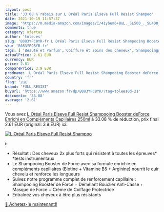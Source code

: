 ```yaml
---
layout: post
title: '33.08 % rabais sur L Oréal Paris Elseve Full Resist Shampoo'
date: 2021-10-19 11:57:37
image: 'https://m.media-amazon.com/images/I/41ybum6+8uL._SL500_._SL400_.jpg'
comments: true
category: ofertas
author: 'tole.es'
slug: 'B083YFC8YR-fr L Oréal Paris Elseve Full Resist Shampooing Booster...'
sku: 'B083YFC8YR-fr'
tags: [ 'Beauté et Parfum','Coiffure et soins des cheveux','Shampooings','Soins des cheveux','full resist', ]
actualPrice: 2.61 EUR
currency: EUR
price: 2.61
comparePrice: 3.9 EUR
prodname: 'L Oréal Paris Elseve Full Resist Shampooing Booster deForce Enrichi en Compléments Capillaires  250ml'
country: 'fr'
flag: '🇫🇷'
brand: 'FULL RESIST'
buyurl: 'https://www.amazon.fr/dp/B083YFC8YR/?tag=tolees0d-21'
descuento: '33.08'
average: '2.61'
---
```


Vous avez [L Oréal Paris Elseve Full Resist Shampooing Booster deForce Enrichi en Compléments Capillaires  250ml](https://www.amazon.fr/dp/B083YFC8YR/?tag=tolees0d-21)  à  33.08 % de réduction, prix final  2.61 EUR (original: 3.9 EUR) ici:

[![L Oréal Paris Elseve Full Resist Shampoo](https://m.media-amazon.com/images/I/41ybum6+8uL._SL500_._SL400_.jpg)](https://www.amazon.fr/dp/B083YFC8YR/?tag=tolees0d-21)

ℹ️:

- Résultat : Des cheveux 2x plus forts qui résistent à toutes les épreuves* *tests instrumentaux
- Le Shampooing Booster de Force avec sa formule enrichie en compléments capillaires (Biotine + Vitamine B5 + Arginine) nourrit le cuir chevelu et renforce les longueurs
- Suivez notre programme complet de renforcement capillaire : Shampooing Booster de Force + Démêlant Bouclier Anti-Casse + Masque de Force + Crème de Coiffage Protectrice
- Entraînez vos cheveux à être plus résistants

[🛒 Achetez-le maintenant!!](https://www.amazon.fr/dp/B083YFC8YR/?tag=tolees0d-21)
